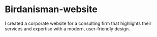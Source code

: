 # Birdanisman-website
I created a corporate website for a consulting firm that highlights their services and expertise with a modern, user-friendly design.
